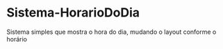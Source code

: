 # Sistema-HorarioDoDia
Sistema simples que mostra o hora do dia, mudando o layout conforme o horário
